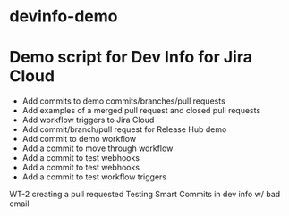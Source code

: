 # devinfo-demo
# Demo script for Dev Info for Jira Cloud
- Add commits to demo commits/branches/pull requests
- Add examples of a merged pull request and closed pull requests
- Add workflow triggers to Jira Cloud
- Add commit/branch/pull request for Release Hub demo
- Add commit to demo workflow
- Add a commit to move through workflow
- Add a commit to test webhooks
- Add a commit to test webhooks
- Add a commit to test workflow triggers

WT-2 creating a pull requested
Testing Smart Commits in dev info w/ bad email 
